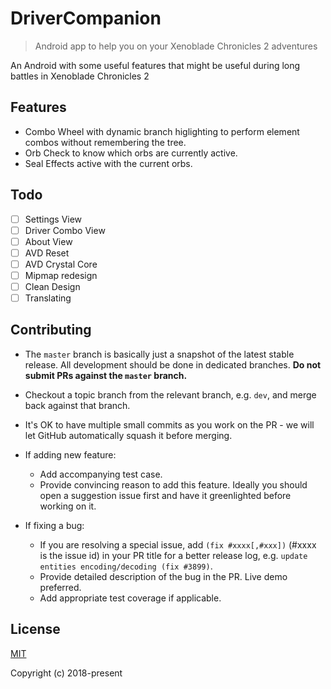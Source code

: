 # DriverCompanion

> Android app to help you on your Xenoblade Chronicles 2 adventures

An Android with some useful features that might be useful during long battles in Xenoblade Chronicles 2

## Features

- Combo Wheel with dynamic branch higlighting to perform element combos without remembering the tree.
- Orb Check to know which orbs are currently active.
- Seal Effects active with the current orbs.

## Todo

- [ ] Settings View
- [ ] Driver Combo View
- [ ] About View
- [ ] AVD Reset
- [ ] AVD Crystal Core
- [ ] Mipmap redesign
- [ ] Clean Design
- [ ] Translating
 
## Contributing

- The `master` branch is basically just a snapshot of the latest stable release. All development should be done in dedicated branches. **Do not submit PRs against the `master` branch.**

- Checkout a topic branch from the relevant branch, e.g. `dev`, and merge back against that branch.

- It's OK to have multiple small commits as you work on the PR - we will let GitHub automatically squash it before merging.


- If adding new feature:
  - Add accompanying test case.
  - Provide convincing reason to add this feature. Ideally you should open a suggestion issue first and have it greenlighted before working on it.

- If fixing a bug:
  - If you are resolving a special issue, add `(fix #xxxx[,#xxx])` (#xxxx is the issue id) in your PR title for a better release log, e.g. `update entities encoding/decoding (fix #3899)`.
  - Provide detailed description of the bug in the PR. Live demo preferred.
  - Add appropriate test coverage if applicable.


## License

[MIT](http://opensource.org/licenses/MIT)

Copyright (c) 2018-present
